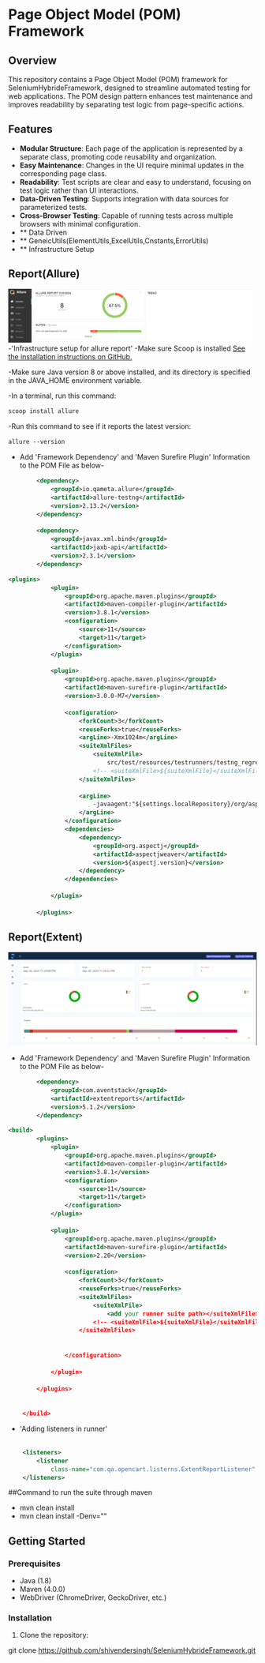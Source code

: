 # Page Object Model (POM) Framework

## Overview

This repository contains a Page Object Model (POM) framework for SeleniumHybrideFramework, designed to streamline automated testing for web applications. The POM design pattern enhances test maintenance and improves readability by separating test logic from page-specific actions.

## Features

- **Modular Structure**: Each page of the application is represented by a separate class, promoting code reusability and organization.
- **Easy Maintenance**: Changes in the UI require minimal updates in the corresponding page class.
- **Readability**: Test scripts are clear and easy to understand, focusing on test logic rather than UI interactions.
- **Data-Driven Testing**: Supports integration with data sources for parameterized tests.
- **Cross-Browser Testing**: Capable of running tests across multiple browsers with minimal configuration.
- ** Data Driven
- ** GeneicUtils(ElementUtils,ExcelUtils,Cnstants,ErrorUtils)
- ** Infrastructure Setup
## **Report(Allure)**
![Allure Report](assets/images/AllureReportImage.png)
-'Infrastructure setup for allure report'
-Make sure Scoop is installed [ See the installation instructions on GitHub.](https://github.com/ScoopInstaller/Install#readme)

-Make sure Java version 8 or above installed, and its directory is specified in the JAVA_HOME environment variable.

-In a terminal, run this command:
```xml
scoop install allure
```
-Run this command to see if it reports the latest version:
```xml
allure --version
```
- Add 'Framework Dependency' and 'Maven Surefire Plugin' Information to the POM File as below-
```xml
		<dependency>
			<groupId>io.qameta.allure</groupId>
			<artifactId>allure-testng</artifactId>
			<version>2.13.2</version>
		</dependency>

		<dependency>
			<groupId>javax.xml.bind</groupId>
			<artifactId>jaxb-api</artifactId>
			<version>2.3.1</version>
		</dependency>
```
```xml
<plugins>
			<plugin>
				<groupId>org.apache.maven.plugins</groupId>
				<artifactId>maven-compiler-plugin</artifactId>
				<version>3.8.1</version>
				<configuration>
					<source>11</source>
					<target>11</target>
				</configuration>
			</plugin>

			<plugin>
				<groupId>org.apache.maven.plugins</groupId>
				<artifactId>maven-surefire-plugin</artifactId>
				<version>3.0.0-M7</version>

				<configuration>
					<forkCount>3</forkCount>
					<reuseForks>true</reuseForks>
					<argLine>-Xmx1024m</argLine>
					<suiteXmlFiles>
						<suiteXmlFile>
							src/test/resources/testrunners/testng_regression.xml</suiteXmlFile>
						<!-- <suiteXmlFile>${suiteXmlFile}</suiteXmlFile> -->
					</suiteXmlFiles>

					<argLine>
						-javaagent:"${settings.localRepository}/org/aspectj/aspectjweaver/${aspectj.version}/aspectjweaver-${aspectj.version}.jar"
					</argLine>
				</configuration>
				<dependencies>
					<dependency>
						<groupId>org.aspectj</groupId>
						<artifactId>aspectjweaver</artifactId>
						<version>${aspectj.version}</version>
					</dependency>
				</dependencies>

			</plugin>

		</plugins>
```

## **Report(Extent)**
![Extent Report](assets/images/extent_report.png)
- Add 'Framework Dependency' and 'Maven Surefire Plugin' Information to the POM File as below-
```xml
		<dependency>
			<groupId>com.aventstack</groupId>
			<artifactId>extentreports</artifactId>
			<version>5.1.2</version>
		</dependency>
```
```xml
<build>
		<plugins>
			<plugin>
				<groupId>org.apache.maven.plugins</groupId>
				<artifactId>maven-compiler-plugin</artifactId>
				<version>3.8.1</version>
				<configuration>
					<source>11</source>
					<target>11</target>
				</configuration>
			</plugin>

			<plugin>
				<groupId>org.apache.maven.plugins</groupId>
				<artifactId>maven-surefire-plugin</artifactId>
				<version>2.20</version>

				<configuration>
					<forkCount>3</forkCount>
					<reuseForks>true</reuseForks>
					<suiteXmlFiles>
						<suiteXmlFile>
							<add your runner suite path></suiteXmlFile>
						<!-- <suiteXmlFile>${suiteXmlFile}</suiteXmlFile> -->
					</suiteXmlFiles>


				</configuration>

			</plugin>

		</plugins>


	</build>
```
- 'Adding listeners in runner' 
```xml

	<listeners>
		<listener
			class-name="com.qa.opencart.listerns.ExtentReportListener" />
	</listeners>
```
##Command to run the suite through maven
- mvn clean install
- mvn clean install -Denv="<provide your desire environment>"

## Getting Started

### Prerequisites

- Java (1.8)
- Maven (4.0.0)
- WebDriver (ChromeDriver, GeckoDriver, etc.)


### Installation

1. Clone the repository:

  git clone https://github.com/shivendersingh/SeleniumHybrideFramework.git
  